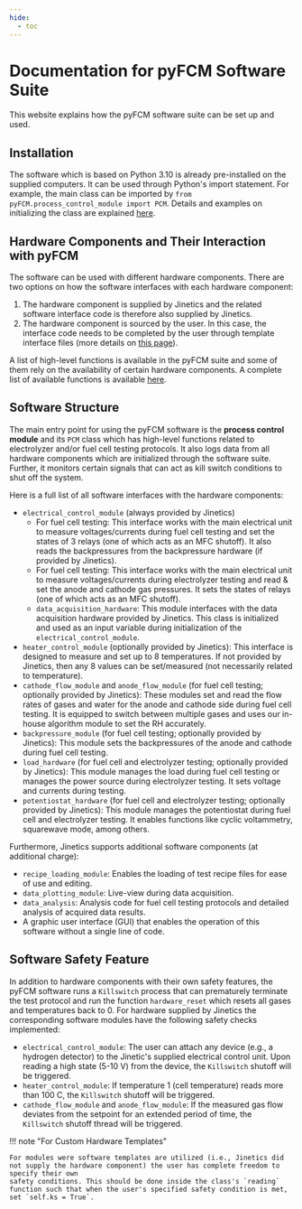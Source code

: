 ```yaml
---
hide:
  - toc
---
```


# Documentation for pyFCM Software Suite

This website explains how the pyFCM software suite can be set up and used.

## Installation

The software which is based on Python 3.10 is already pre-installed on the supplied computers. 
It can be used through Python's import statement. 
For example, the main class can be imported by `from pyFCM.process_control_module import PCM`. 
Details and examples on initializing the class are explained [here](init.md).

## Hardware Components and Their Interaction with pyFCM

The software can be used with different hardware components. There are two options on how the software interfaces 
with each hardware component:

1. The hardware component is supplied by Jinetics and the related software interface code is therefore also 
supplied by Jinetics.
2. The hardware component is sourced by the user. In this case, the interface code needs to be completed by 
the user through template interface files (more details on [this page](custom.md)).

A list of high-level functions is available in the pyFCM suite and some of them rely on the availability of 
certain hardware components. A complete list of available functions is available [here](functions.md).

## Software Structure

The main entry point for using the pyFCM software is the **process control module** and its `PCM` class which has 
high-level functions related to electrolyzer and/or fuel cell testing protocols. It also logs data from all 
hardware components which are initialized through the software suite. 
Further, it monitors certain signals that can act as kill switch conditions to shut off the system.

Here is a full list of all software interfaces with the hardware components:

- `electrical_control_module` (always provided by Jinetics)
    - For fuel cell testing: This interface works with the 
main electrical unit to measure voltages/currents during fuel cell testing and set the states of 
3 relays (one of which acts as an MFC shutoff). It also reads the backpressures from the backpressure 
hardware (if provided by Jinetics).
    - For fuel cell testing: This interface works with the 
main electrical unit to measure voltages/currents during electrolyzer testing and read & set the 
anode and cathode gas pressures. It sets the states of relays (one of which acts as an MFC shutoff).
    - `data_acquisition_hardware`: This module interfaces with the data acquisition hardware provided by Jinetics. 
This class is initialized and used as an input variable during initialization of 
the `electrical_control_module`.
- `heater_control_module` (optionally provided by Jinetics): This interface is designed to measure and set up
to 8 temperatures. If not provided by Jinetics, then any 8 values can be set/measured (not necessarily related to 
temperature).
- `cathode_flow_module` and `anode_flow_module` (for fuel cell testing; optionally provided by Jinetics): These modules
set and read the flow rates of gases and water for the anode and cathode side during fuel cell testing. It is equipped 
to switch between multiple gases and uses our in-house algorithm module to set the RH accurately.
- `backpressure_module` (for fuel cell testing; optionally provided by Jinetics): This module sets the backpressures 
of the anode and cathode during fuel cell testing.
- `load_hardware` (for fuel cell and electrolyzer testing; optionally provided by Jinetics): This module manages the 
load during fuel cell testing or manages the power source during electrolyzer testing. It sets voltage and currents 
during testing.
- `potentiostat_hardware` (for fuel cell and electrolyzer testing; optionally provided by Jinetics): This module manages
the potentiostat during fuel cell and electrolyzer testing. It enables functions like cyclic voltammetry, 
squarewave mode, among others.

Furthermore, Jinetics supports additional software components (at additional charge):

- `recipe_loading_module`: Enables the loading of test recipe files for ease of use and editing.
- `data_plotting_module`: Live-view during data acquisition.
- `data_analysis`: Analysis code for fuel cell testing protocols and detailed analysis of acquired data results.
- A graphic user interface (GUI) that enables the operation of this software without a single line of code.

## Software Safety Feature

In addition to hardware components with their own safety features, the pyFCM software runs a `Killswitch` process that can prematurely 
terminate the test protocol and run the function `hardware_reset` which resets all gases and temperatures back to 0. 
For hardware supplied by Jinetics the corresponding software modules have the following safety checks implemented:

- `electrical_control_module`: The user can attach any device (e.g., a hydrogen detector) to the Jinetic's supplied electrical control unit. 
Upon reading a high state (5-10 V) from the device, the `Killswitch` shutoff will be triggered.
- `heater_control_module`: If temperature 1 (cell temperature) reads more than 100 C, the `Killswitch` shutoff will be triggered.
- `cathode_flow_module` and `anode_flow_module`: If the measured gas flow deviates from the setpoint for an extended period of time, 
the `Killswitch` shutoff thread will be triggered.

!!! note "For Custom Hardware Templates"
    
    For modules were software templates are utilized (i.e., Jinetics did not supply the hardware component) the user has complete freedom to specify their own
    safety conditions. This should be done inside the class's `reading` function such that when the user's specified safety condition is met, set `self.ks = True`.

